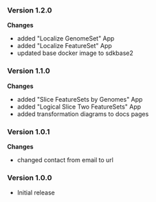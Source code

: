 ### Version 1.2.0
__Changes__
- added "Localize GenomeSet" App
- added "Localize FeatureSet" App
- updated base docker image to sdkbase2

### Version 1.1.0
__Changes__
- added "Slice FeatureSets by Genomes" App
- added "Logical Slice Two FeatureSets" App
- added transformation diagrams to docs pages

### Version 1.0.1
__Changes__
- changed contact from email to url

### Version 1.0.0
- Initial release

